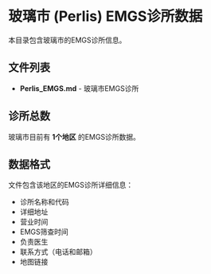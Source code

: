 # 玻璃市 (Perlis) EMGS诊所数据

本目录包含玻璃市的EMGS诊所信息。

## 文件列表

- **Perlis_EMGS.md** - 玻璃市EMGS诊所

## 诊所总数

玻璃市目前有 **1个地区** 的EMGS诊所数据。

## 数据格式

文件包含该地区的EMGS诊所详细信息：
- 诊所名称和代码
- 详细地址
- 营业时间
- EMGS筛查时间
- 负责医生
- 联系方式（电话和邮箱）
- 地图链接
